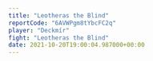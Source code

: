 ```yaml
---
title: "Leotheras the Blind"
reportCode: "6AVWPgm8tYbcFC2q"
player: "Deckmír"
fight: "Leotheras the Blind"
date: 2021-10-20T19:00:04.987000+00:00
---
```

